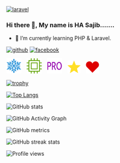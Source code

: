 
<a href="https://imgbb.com/"><img src="https://i.ibb.co/mSMY5Qn/laravel.jpg" alt="laravel" border="0"></a>
### Hi there 👋, My name is HA Sajib.......

- 🌱 I’m currently learning PHP & Laravel. 


[<img src='https://cdn.jsdelivr.net/npm/simple-icons@3.0.1/icons/github.svg' alt='github' height='40'>](https://github.com/HA-Sajib)  [<img src='https://cdn.jsdelivr.net/npm/simple-icons@3.0.1/icons/facebook.svg' alt='facebook' height='40'>](https://www.facebook.com/mdha.sajib)  

<a href='https://archiveprogram.github.com/'><img src='https://raw.githubusercontent.com/acervenky/animated-github-badges/master/assets/acbadge.gif' width='40' height='40'></a> <a href='https://docs.github.com/en/developers'><img src='https://raw.githubusercontent.com/acervenky/animated-github-badges/master/assets/devbadge.gif' width='40' height='40'></a> <a href='https://github.com/pricing'><img src='https://raw.githubusercontent.com/acervenky/animated-github-badges/master/assets/pro.gif' width='40' height='40'></a> <a href='https://stars.github.com/'><img src='https://raw.githubusercontent.com/acervenky/animated-github-badges/master/assets/starbadge.gif' width='35' height='35'></a> <a href='https://docs.github.com/en/github/supporting-the-open-source-community-with-github-sponsors'><img src='https://raw.githubusercontent.com/acervenky/animated-github-badges/master/assets/sponsorbadge.gif' width='35' height='35'></a> 

[![trophy](https://github-profile-trophy.vercel.app/?username=HA-Sajib)](https://github.com/ryo-ma/github-profile-trophy)

[![Top Langs](https://github-readme-stats.vercel.app/api/top-langs/?username=HA-Sajib)](https://github.com/anuraghazra/github-readme-stats)

![GitHub stats](https://github-readme-stats.vercel.app/api?username=HA-Sajib&show_icons=true&count_private=true)  

![GitHub Activity Graph](https://activity-graph.herokuapp.com/graph?username=HA-Sajib)  

![GitHub metrics](https://metrics.lecoq.io/HA-Sajib)  

![GitHub streak stats](https://github-readme-streak-stats.herokuapp.com/?user=HA-Sajib)  

![Profile views](https://gpvc.arturio.dev/HA-Sajib)  
